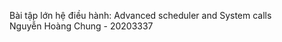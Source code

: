Bài tập lớn hệ điều hành:
  Advanced scheduler and
  System calls<br>
  Nguyễn Hoàng Chung - 20203337
